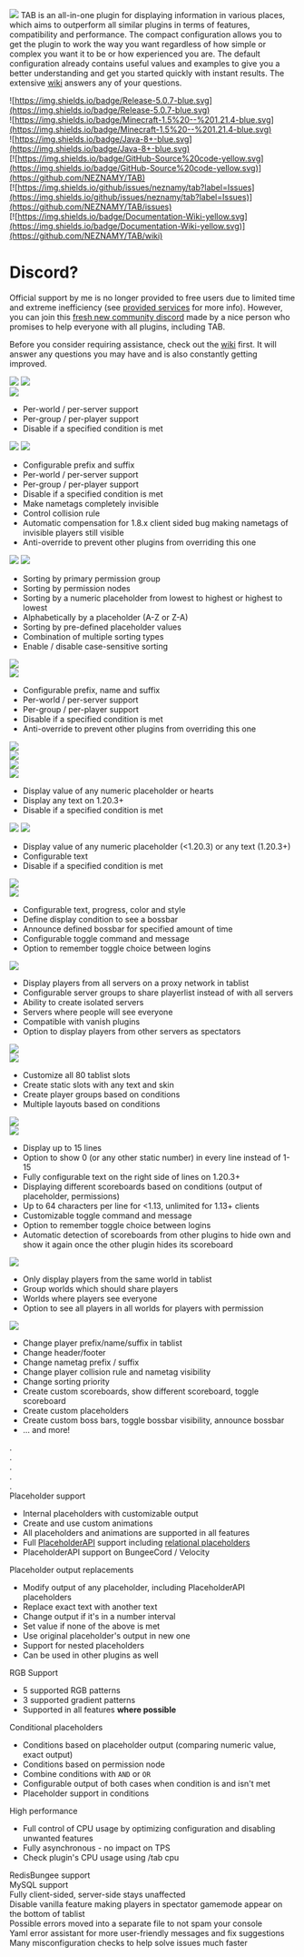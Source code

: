 ![](https://raw.githubusercontent.com/NEZNAMY/TAB/master/.github/description/images/Section_About.png)
TAB is an all-in-one plugin for displaying information in various places, which aims to outperform all similar plugins in terms of features, compatibility and performance.
The compact configuration allows you to get the plugin to work the way you want regardless of how simple or complex you want it to be or how experienced you are.
The default configuration already contains useful values and examples to give you a better understanding and get you started quickly with instant results.
The extensive [wiki](https://github.com/NEZNAMY/TAB/wiki) answers any of your questions.

![https://img.shields.io/badge/Release-5.0.7-blue.svg](https://img.shields.io/badge/Release-5.0.7-blue.svg)  
![https://img.shields.io/badge/Minecraft-1.5%20--%201.21.4-blue.svg](https://img.shields.io/badge/Minecraft-1.5%20--%201.21.4-blue.svg)  
![https://img.shields.io/badge/Java-8+-blue.svg](https://img.shields.io/badge/Java-8+-blue.svg)  
[![https://img.shields.io/badge/GitHub-Source%20code-yellow.svg](https://img.shields.io/badge/GitHub-Source%20code-yellow.svg)](https://github.com/NEZNAMY/TAB)  
[![https://img.shields.io/github/issues/neznamy/tab?label=Issues](https://img.shields.io/github/issues/neznamy/tab?label=Issues)](https://github.com/NEZNAMY/TAB/issues)  
[![https://img.shields.io/badge/Documentation-Wiki-yellow.svg](https://img.shields.io/badge/Documentation-Wiki-yellow.svg)](https://github.com/NEZNAMY/TAB/wiki)

# Discord?
Official support by me is no longer provided to free users due to limited time and extreme inefficiency (see [provided services]([https://github.com/NEZNAMY/TAB?tab=readme-ov-file#provided-services](https://github.com/NEZNAMY/TAB?tab=readme-ov-file#provided-services)) for more info).
However, you can join this [fresh new community discord]([https://discord.gg/YPqXt63YQj](https://discord.gg/YPqXt63YQj)) made by a nice person who promises to help everyone with all plugins, including TAB.

Before you consider requiring assistance, check out the [wiki](https://github.com/NEZNAMY/TAB/wiki) first. It will answer any questions you may have and is also constantly getting improved.

![](https://raw.githubusercontent.com/NEZNAMY/TAB/master/.github/description/images/Section_Features.png)
![](https://raw.githubusercontent.com/NEZNAMY/TAB/master/.github/description/images/Section_HeaderFooter.png)  
![](https://raw.githubusercontent.com/NEZNAMY/TAB/master/.github/description/images/Example_HeaderFooter.png)
* Per-world / per-server support
* Per-group / per-player support
* Disable if a specified condition is met

![](https://raw.githubusercontent.com/NEZNAMY/TAB/master/.github/description/images/Section_NameTags.png)
![](https://raw.githubusercontent.com/NEZNAMY/TAB/master/.github/description/images/Example_NameTags.png)
* Configurable prefix and suffix
* Per-world / per-server support
* Per-group / per-player support
* Disable if a specified condition is met
* Make nametags completely invisible
* Control collision rule
* Automatic compensation for 1.8.x client sided bug making nametags of invisible players still visible
* Anti-override to prevent other plugins from overriding this one

![](https://raw.githubusercontent.com/NEZNAMY/TAB/master/.github/description/images/Section_Sorting.png)
![](https://raw.githubusercontent.com/NEZNAMY/TAB/master/.github/description/images/Example_Sorting.png)
* Sorting by primary permission group
* Sorting by permission nodes
* Sorting by a numeric placeholder from lowest to highest or highest to lowest
* Alphabetically by a placeholder (A-Z or Z-A)
* Sorting by pre-defined placeholder values
* Combination of multiple sorting types
* Enable / disable case-sensitive sorting

![](https://raw.githubusercontent.com/NEZNAMY/TAB/master/.github/description/images/Section_TablistFormatting.png)  
![](https://raw.githubusercontent.com/NEZNAMY/TAB/master/.github/description/images/Example_TablistFormatting.png)
* Configurable prefix, name and suffix
* Per-world / per-server support
* Per-group / per-player support
* Disable if a specified condition is met
* Anti-override to prevent other plugins from overriding this one

![](https://raw.githubusercontent.com/NEZNAMY/TAB/master/.github/description/images/Section_PlayerlistObjective.png)  
![](https://raw.githubusercontent.com/NEZNAMY/TAB/master/.github/description/images/Example_PlayerlistObjectiveNumber.png)  
![](https://raw.githubusercontent.com/NEZNAMY/TAB/master/.github/description/images/Example_PlayerlistObjectiveHealth.png)  
![](https://raw.githubusercontent.com/NEZNAMY/TAB/master/.github/description/images/Example_PlayerlistObjectiveFancy.png)
* Display value of any numeric placeholder or hearts
* Display any text on 1.20.3+
* Disable if a specified condition is met

![](https://raw.githubusercontent.com/NEZNAMY/TAB/master/.github/description/images/Section_Belowname.png)
![](https://raw.githubusercontent.com/NEZNAMY/TAB/master/.github/description/images/Example_BelownameComparison.png)
* Display value of any numeric placeholder (<1.20.3) or any text (1.20.3+)
* Configurable text
* Disable if a specified condition is met

![](https://raw.githubusercontent.com/NEZNAMY/TAB/master/.github/description/images/Section_Bossbar.png)  
![](https://raw.githubusercontent.com/NEZNAMY/TAB/master/.github/description/images/Example_BossBar.png)
* Configurable text, progress, color and style
* Define display condition to see a bossbar
* Announce defined bossbar for specified amount of time
* Configurable toggle command and message
* Option to remember toggle choice between logins

![](https://raw.githubusercontent.com/NEZNAMY/TAB/master/.github/description/images/Section_GlobalPlayerlist.png)
* Display players from all servers on a proxy network in tablist
* Configurable server groups to share playerlist instead of with all servers
* Ability to create isolated servers
* Servers where people will see everyone
* Compatible with vanish plugins
* Option to display players from other servers as spectators

![](https://raw.githubusercontent.com/NEZNAMY/TAB/master/.github/description/images/Section_Layout.png)  
![](https://raw.githubusercontent.com/NEZNAMY/TAB/master/.github/description/images/Example_Layout.png)
* Customize all 80 tablist slots
* Create static slots with any text and skin
* Create player groups based on conditions
* Multiple layouts based on conditions

![](https://raw.githubusercontent.com/NEZNAMY/TAB/master/.github/description/images/Section_Scoreboard.png)  
![](https://raw.githubusercontent.com/NEZNAMY/TAB/master/.github/description/images/Example_ScoreboardComparison.png)
* Display up to 15 lines
* Option to show 0 (or any other static number) in every line instead of 1-15
* Fully configurable text on the right side of lines on 1.20.3+
* Displaying different scoreboards based on conditions (output of placeholder, permissions)
* Up to 64 characters per line for <1.13, unlimited for 1.13+ clients
* Customizable toggle command and message
* Option to remember toggle choice between logins
* Automatic detection of scoreboards from other plugins to hide own and show it again once the other plugin hides its scoreboard

![](https://raw.githubusercontent.com/NEZNAMY/TAB/master/.github/description/images/Section_PerWorldPlayerlist.png)
* Only display players from the same world in tablist
* Group worlds which should share players
* Worlds where players see everyone
* Option to see all players in all worlds for players with permission

![](https://raw.githubusercontent.com/NEZNAMY/TAB/master/.github/description/images/Section_API.png)
* Change player prefix/name/suffix in tablist
* Change header/footer
* Change nametag prefix / suffix
* Change player collision rule and nametag visibility
* Change sorting priority
* Create custom scoreboards, show different scoreboard, toggle scoreboard
* Create custom placeholders
* Create custom boss bars, toggle bossbar visibility, announce bossbar
* ... and more!

.  
.  
.  
.  
.  
Placeholder support
* Internal placeholders with customizable output
* Create and use custom animations
* All placeholders and animations are supported in all features
* Full [PlaceholderAPI]('https://www.spigotmc.org/resources/placeholderapi.6245/') support including [relational placeholders]('https://www.spigotmc.org/resources/placeholderapi.6245/update?update=167267')
* PlaceholderAPI support on BungeeCord / Velocity

Placeholder output replacements
* Modify output of any placeholder, including PlaceholderAPI placeholders
* Replace exact text with another text
* Change output if it's in a number interval
* Set value if none of the above is met
* Use original placeholder's output in new one
* Support for nested placeholders
* Can be used in other plugins as well

RGB Support
* 5 supported RGB patterns
* 3 supported gradient patterns
* Supported in all features **where possible**

Conditional placeholders
* Conditions based on placeholder output (comparing numeric value, exact output)
* Conditions based on permission node
* Combine conditions with `AND` or `OR`
* Configurable output of both cases when condition is and isn't met
* Placeholder support in conditions

High performance
* Full control of CPU usage by optimizing configuration and disabling unwanted features
* Fully asynchronous - no impact on TPS
* Check plugin's CPU usage using /tab cpu

RedisBungee support  
MySQL support  
Fully client-sided, server-side stays unaffected  
Disable vanilla feature making players in spectator gamemode appear on the bottom of tablist  
Possible errors moved into a separate file to not spam your console  
Yaml error assistant for more user-friendly messages and fix suggestions    
Many misconfiguration checks to help solve issues much faster  